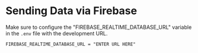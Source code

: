 # Sending Data via Firebase

Make sure to configure the "FIREBASE_REALTIME_DATABASE_URL" variable in the `.env` file with the development URL.

```
FIREBASE_REALTIME_DATABASE_URL = "ENTER URL HERE"
```
